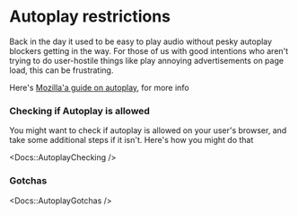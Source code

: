 # Autoplay restrictions

Back in the day it used to be easy to play audio without pesky autoplay blockers getting in the way. For those of us with good intentions who aren't trying to do user-hostile things like play annoying advertisements on page load, this can be frustrating.

Here's [Mozilla'a guide on autoplay](https://developer.mozilla.org/en-US/docs/Web/Media/Autoplay_guide), for more info

### Checking if Autoplay is allowed

You might want to check if autoplay is allowed on your user's browser, and take some additional steps if it isn't. Here's how you might do that

<Docs::AutoplayChecking />

### Gotchas

<Docs::AutoplayGotchas />

